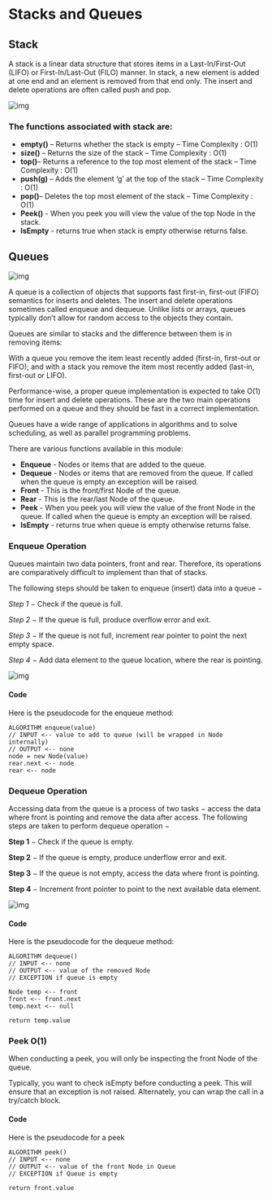 
# Stacks and Queues

## Stack

A stack is a linear data structure that stores items in a Last-In/First-Out (LIFO) or First-In/Last-Out (FILO) manner. In stack, a new element is added at one end and an element is removed from that end only. The insert and delete operations are often called push and pop.

![img](https://encrypted-tbn0.gstatic.com/images?q=tbn%3AANd9GcToYm_ee6l4bYybKPwtL_13_ABsV8tNVZHEmQ&usqp=CAU)

### The functions associated with stack are:

* **empty()** – Returns whether the stack is empty – Time Complexity : O(1)
* **size()** – Returns the size of the stack – Time Complexity : O(1)
* **top()**– Returns a reference to the top most element of the stack – Time Complexity : O(1)
* **push(g)** – Adds the element ‘g’ at the top of the stack – Time Complexity : O(1)
* **pop()**– Deletes the top most element of the stack – Time Complexity : O(1)
* **Peek()** - When you peek you will view the value of the top Node in the stack.
* **IsEmpty** - returns true when stack is empty otherwise returns false.


## Queues 

![img](https://codefellows.github.io/common_curriculum/data_structures_and_algorithms/Code_401/class-10/resources/images/Queue.PNG)

A queue is a collection of objects that supports fast first-in, first-out (FIFO) semantics for inserts and deletes. The insert and delete operations sometimes called enqueue and dequeue. Unlike lists or arrays, queues typically don’t allow for random access to the objects they contain.

Queues are similar to stacks and the difference between them is in removing items:

With a queue you remove the item least recently added (first-in, first-out or FIFO); and with a stack you remove the item most recently added (last-in, first-out or LIFO).

Performance-wise, a proper queue implementation is expected to take O(1) time for insert and delete operations. These are the two main operations performed on a queue and they should be fast in a correct implementation.

Queues have a wide range of applications in algorithms and to solve scheduling, as well as parallel programming problems.

There are various functions available in this module:

* **Enqueue** - Nodes or items that are added to the queue.
* **Dequeue** - Nodes or items that are removed from the queue. If called when the queue is empty an exception will be raised.
* **Front** - This is the front/first Node of the queue.
* **Rear** - This is the rear/last Node of the queue.
* **Peek** - When you peek you will view the value of the front Node in the queue. If called when the queue is empty an exception will be raised.
* **IsEmpty** - returns true when queue is empty otherwise returns false.


### Enqueue Operation

Queues maintain two data pointers, front and rear. Therefore, its operations are comparatively difficult to implement than that of stacks.

The following steps should be taken to enqueue (insert) data into a queue −

*Step 1* − Check if the queue is full.

*Step 2* − If the queue is full, produce overflow error and exit.

*Step 3* − If the queue is not full, increment rear pointer to point the next empty space.

*Step 4* − Add data element to the queue location, where the rear is pointing.

![img](https://www.tutorialspoint.com/data_structures_algorithms/images/queue_enqueue_diagram.jpg)

#### Code

Here is the pseudocode for the enqueue method:

    ALGORITHM enqueue(value)
    // INPUT <-- value to add to queue (will be wrapped in Node internally)
    // OUTPUT <-- none
    node = new Node(value)
    rear.next <-- node
    rear <-- node

### Dequeue Operation

Accessing data from the queue is a process of two tasks − access the data where front is pointing and remove the data after access. The following steps are taken to perform dequeue operation −

**Step 1** − Check if the queue is empty.

**Step 2** − If the queue is empty, produce underflow error and exit.

**Step 3** − If the queue is not empty, access the data where front is pointing.

**Step 4** − Increment front pointer to point to the next available data element.

![img](https://www.tutorialspoint.com/data_structures_algorithms/images/queue_dequeue_diagram.jpg)

#### Code

Here is the pseudocode for the dequeue method:

    ALGORITHM dequeue()
    // INPUT <-- none
    // OUTPUT <-- value of the removed Node
    // EXCEPTION if queue is empty

    Node temp <-- front
    front <-- front.next
    temp.next <-- null

    return temp.value

### Peek O(1)

When conducting a peek, you will only be inspecting the front Node of the queue.

Typically, you want to check isEmpty before conducting a peek. This will ensure that an exception is not raised. Alternately, you can wrap the call in a try/catch block.

#### Code

Here is the pseudocode for a peek

    ALGORITHM peek()
    // INPUT <-- none
    // OUTPUT <-- value of the front Node in Queue
    // EXCEPTION if Queue is empty

    return front.value
